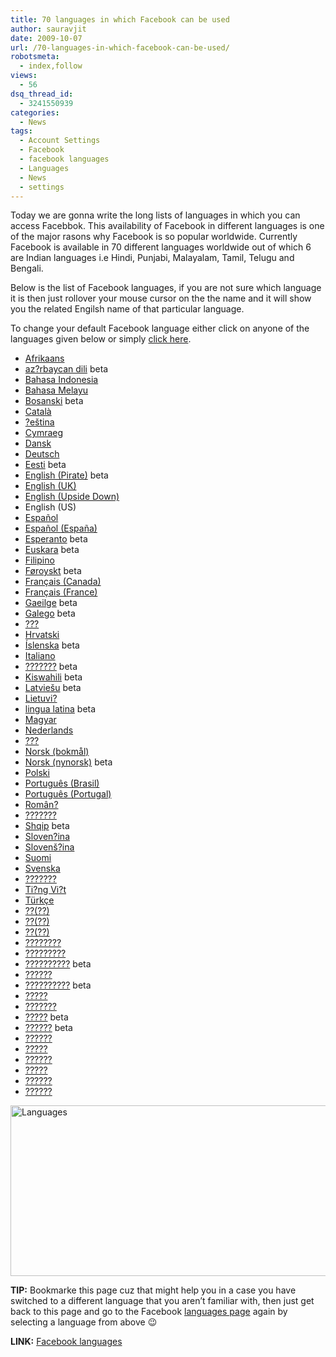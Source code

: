 ```yaml
---
title: 70 languages in which Facebook can be used
author: sauravjit
date: 2009-10-07
url: /70-languages-in-which-facebook-can-be-used/
robotsmeta:
  - index,follow
views:
  - 56
dsq_thread_id:
  - 3241550939
categories:
  - News
tags:
  - Account Settings
  - Facebook
  - facebook languages
  - Languages
  - News
  - settings
---
```

Today we are gonna write the long lists of languages in which you can access Facebbok. This availability of Facebook in different languages is one of the major rasons why Facebook is so popular worldwide. Currently Facebook is available in 70 different languages worldwide out of which 6 are Indian languages i.e Hindi, Punjabi, Malayalam, Tamil, Telugu and Bengali.

Below is the list of Facebook languages, if you are not sure which language it is then just rollover your mouse cursor on the the name and it will show you the related Engilsh name of that particular language.

To change your default Facebook language either click on anyone of the languages given below or simply <a href="http://www.facebook.com/language.php" onclick="_gaq.push(['_trackEvent', 'outbound-article', 'http://www.facebook.com/language.php', 'click here']);" target="_self">click here</a>.

<ul style="text-align: left">
  <li>
    <a href="http://www.facebook.com/language.php#" onclick="_gaq.push(['_trackEvent', 'outbound-article', 'http://www.facebook.com/language.php#', 'Afrikaans']);" title="Afrikaans">Afrikaans</a>
  </li>
  <li>
    <a href="http://www.facebook.com/language.php#" onclick="_gaq.push(['_trackEvent', 'outbound-article', 'http://www.facebook.com/language.php#', 'az?rbaycan dili']);" title="Azeri beta">az?rbaycan dili</a> <span>beta</span>
  </li>
  <li>
    <a href="http://www.facebook.com/language.php#" onclick="_gaq.push(['_trackEvent', 'outbound-article', 'http://www.facebook.com/language.php#', 'Bahasa Indonesia']);" title="Indonesian">Bahasa Indonesia</a>
  </li>
  <li>
    <a href="http://www.facebook.com/language.php#" onclick="_gaq.push(['_trackEvent', 'outbound-article', 'http://www.facebook.com/language.php#', 'Bahasa Melayu']);" title="Malay">Bahasa Melayu</a>
  </li>
  <li>
    <a href="http://www.facebook.com/language.php#" onclick="_gaq.push(['_trackEvent', 'outbound-article', 'http://www.facebook.com/language.php#', 'Bosanski']);" title="Bosnian beta">Bosanski</a> <span>beta</span>
  </li>
  <li>
    <a href="http://www.facebook.com/language.php#" onclick="_gaq.push(['_trackEvent', 'outbound-article', 'http://www.facebook.com/language.php#', 'Català']);" title="Catalan">Català</a>
  </li>
  <li>
    <a href="http://www.facebook.com/language.php#" onclick="_gaq.push(['_trackEvent', 'outbound-article', 'http://www.facebook.com/language.php#', '?eština']);" title="Czech">?eština</a>
  </li>
  <li>
    <a href="http://www.facebook.com/language.php#" onclick="_gaq.push(['_trackEvent', 'outbound-article', 'http://www.facebook.com/language.php#', 'Cymraeg']);" title="Welsh">Cymraeg</a>
  </li>
  <li>
    <a href="http://www.facebook.com/language.php#" onclick="_gaq.push(['_trackEvent', 'outbound-article', 'http://www.facebook.com/language.php#', 'Dansk']);" title="Danish">Dansk</a>
  </li>
  <li>
    <a href="http://www.facebook.com/language.php#" onclick="_gaq.push(['_trackEvent', 'outbound-article', 'http://www.facebook.com/language.php#', 'Deutsch']);" title="German">Deutsch</a>
  </li>
  <li>
    <a href="http://www.facebook.com/language.php#" onclick="_gaq.push(['_trackEvent', 'outbound-article', 'http://www.facebook.com/language.php#', 'Eesti']);" title="Estonian beta">Eesti</a> <span>beta</span>
  </li>
  <li>
    <a href="http://www.facebook.com/language.php#" onclick="_gaq.push(['_trackEvent', 'outbound-article', 'http://www.facebook.com/language.php#', 'English (Pirate)']);" title="English (Pirate) beta">English (Pirate)</a> <span>beta</span>
  </li>
  <li>
    <a href="http://www.facebook.com/language.php#" onclick="_gaq.push(['_trackEvent', 'outbound-article', 'http://www.facebook.com/language.php#', 'English (UK)']);" title="English (UK)">English (UK)</a>
  </li>
  <li>
    <a href="http://www.facebook.com/language.php#" onclick="_gaq.push(['_trackEvent', 'outbound-article', 'http://www.facebook.com/language.php#', 'English (Upside Down)']);" title="English (Upside Down)">English (Upside Down)</a>
  </li>
  <li>
    <span>English (US)</span>
  </li>
  <li>
    <a href="http://www.facebook.com/language.php#" onclick="_gaq.push(['_trackEvent', 'outbound-article', 'http://www.facebook.com/language.php#', 'Español']);" title="Spanish">Español</a>
  </li>
  <li>
    <a href="http://www.facebook.com/language.php#" onclick="_gaq.push(['_trackEvent', 'outbound-article', 'http://www.facebook.com/language.php#', 'Español (España)']);" title="Spanish (Spain)">Español (España)</a>
  </li>
  <li>
    <a href="http://www.facebook.com/language.php#" onclick="_gaq.push(['_trackEvent', 'outbound-article', 'http://www.facebook.com/language.php#', 'Esperanto']);" title="Esperanto beta">Esperanto</a> <span>beta</span>
  </li>
  <li>
    <a href="http://www.facebook.com/language.php#" onclick="_gaq.push(['_trackEvent', 'outbound-article', 'http://www.facebook.com/language.php#', 'Euskara']);" title="Basque beta">Euskara</a> <span>beta</span>
  </li>
  <li>
    <a href="http://www.facebook.com/language.php#" onclick="_gaq.push(['_trackEvent', 'outbound-article', 'http://www.facebook.com/language.php#', 'Filipino']);" title="Filipino">Filipino</a>
  </li>
  <li>
    <a href="http://www.facebook.com/language.php#" onclick="_gaq.push(['_trackEvent', 'outbound-article', 'http://www.facebook.com/language.php#', 'Føroyskt']);" title="Faroese beta">Føroyskt</a> <span>beta</span>
  </li>
  <li>
    <a href="http://www.facebook.com/language.php#" onclick="_gaq.push(['_trackEvent', 'outbound-article', 'http://www.facebook.com/language.php#', 'Français (Canada)']);" title="French (Canada)">Français (Canada)</a>
  </li>
  <li>
    <a href="http://www.facebook.com/language.php#" onclick="_gaq.push(['_trackEvent', 'outbound-article', 'http://www.facebook.com/language.php#', 'Français (France)']);" title="French (France)">Français (France)</a>
  </li>
  <li>
    <a href="http://www.facebook.com/language.php#" onclick="_gaq.push(['_trackEvent', 'outbound-article', 'http://www.facebook.com/language.php#', 'Gaeilge']);" title="Irish beta">Gaeilge</a> <span>beta</span>
  </li>
  <li>
    <a href="http://www.facebook.com/language.php#" onclick="_gaq.push(['_trackEvent', 'outbound-article', 'http://www.facebook.com/language.php#', 'Galego']);" title="Galician beta">Galego</a> <span>beta</span>
  </li>
  <li>
    <a href="http://www.facebook.com/language.php#" onclick="_gaq.push(['_trackEvent', 'outbound-article', 'http://www.facebook.com/language.php#', '???']);" title="Korean">???</a>
  </li>
  <li>
    <a href="http://www.facebook.com/language.php#" onclick="_gaq.push(['_trackEvent', 'outbound-article', 'http://www.facebook.com/language.php#', 'Hrvatski']);" title="Croatian">Hrvatski</a>
  </li>
  <li>
    <a href="http://www.facebook.com/language.php#" onclick="_gaq.push(['_trackEvent', 'outbound-article', 'http://www.facebook.com/language.php#', 'Íslenska']);" title="Icelandic beta">Íslenska</a> <span>beta</span>
  </li>
  <li>
    <a href="http://www.facebook.com/language.php#" onclick="_gaq.push(['_trackEvent', 'outbound-article', 'http://www.facebook.com/language.php#', 'Italiano']);" title="Italian">Italiano</a>
  </li>
  <li>
    <a href="http://www.facebook.com/language.php#" onclick="_gaq.push(['_trackEvent', 'outbound-article', 'http://www.facebook.com/language.php#', '???????']);" title="Georgian beta">???????</a> <span>beta</span>
  </li>
  <li>
    <a href="http://www.facebook.com/language.php#" onclick="_gaq.push(['_trackEvent', 'outbound-article', 'http://www.facebook.com/language.php#', 'Kiswahili']);" title="Swahili beta">Kiswahili</a> <span>beta</span>
  </li>
  <li>
    <a href="http://www.facebook.com/language.php#" onclick="_gaq.push(['_trackEvent', 'outbound-article', 'http://www.facebook.com/language.php#', 'Latviešu']);" title="Latvian beta">Latviešu</a> <span>beta</span>
  </li>
  <li>
    <a href="http://www.facebook.com/language.php#" onclick="_gaq.push(['_trackEvent', 'outbound-article', 'http://www.facebook.com/language.php#', 'Lietuvi?']);" title="Lithuanian">Lietuvi?</a>
  </li>
  <li>
    <a href="http://www.facebook.com/language.php#" onclick="_gaq.push(['_trackEvent', 'outbound-article', 'http://www.facebook.com/language.php#', 'lingua latina']);" title="Latin beta">lingua latina</a> <span>beta</span>
  </li>
  <li>
    <a href="http://www.facebook.com/language.php#" onclick="_gaq.push(['_trackEvent', 'outbound-article', 'http://www.facebook.com/language.php#', 'Magyar']);" title="Hungarian">Magyar</a>
  </li>
  <li>
    <a href="http://www.facebook.com/language.php#" onclick="_gaq.push(['_trackEvent', 'outbound-article', 'http://www.facebook.com/language.php#', 'Nederlands']);" title="Dutch">Nederlands</a>
  </li>
  <li>
    <a href="http://www.facebook.com/language.php#" onclick="_gaq.push(['_trackEvent', 'outbound-article', 'http://www.facebook.com/language.php#', '???']);" title="Japanese">???</a>
  </li>
  <li>
    <a href="http://www.facebook.com/language.php#" onclick="_gaq.push(['_trackEvent', 'outbound-article', 'http://www.facebook.com/language.php#', 'Norsk (bokmål)']);" title="Norwegian (bokmal)">Norsk (bokmål)</a>
  </li>
  <li>
    <a href="http://www.facebook.com/language.php#" onclick="_gaq.push(['_trackEvent', 'outbound-article', 'http://www.facebook.com/language.php#', 'Norsk (nynorsk)']);" title="Norwegian (nynorsk) beta">Norsk (nynorsk)</a> <span>beta</span>
  </li>
  <li>
    <a href="http://www.facebook.com/language.php#" onclick="_gaq.push(['_trackEvent', 'outbound-article', 'http://www.facebook.com/language.php#', 'Polski']);" title="Polish">Polski</a>
  </li>
  <li>
    <a href="http://www.facebook.com/language.php#" onclick="_gaq.push(['_trackEvent', 'outbound-article', 'http://www.facebook.com/language.php#', 'Português (Brasil)']);" title="Portuguese (Brazil)">Português (Brasil)</a>
  </li>
  <li>
    <a href="http://www.facebook.com/language.php#" onclick="_gaq.push(['_trackEvent', 'outbound-article', 'http://www.facebook.com/language.php#', 'Português (Portugal)']);" title="Portuguese (Portugal)">Português (Portugal)</a>
  </li>
  <li>
    <a href="http://www.facebook.com/language.php#" onclick="_gaq.push(['_trackEvent', 'outbound-article', 'http://www.facebook.com/language.php#', 'Român?']);" title="Romanian">Român?</a>
  </li>
  <li>
    <a href="http://www.facebook.com/language.php#" onclick="_gaq.push(['_trackEvent', 'outbound-article', 'http://www.facebook.com/language.php#', '???????']);" title="Russian">???????</a>
  </li>
  <li>
    <a href="http://www.facebook.com/language.php#" onclick="_gaq.push(['_trackEvent', 'outbound-article', 'http://www.facebook.com/language.php#', 'Shqip']);" title="Albanian beta">Shqip</a> <span>beta</span>
  </li>
  <li>
    <a href="http://www.facebook.com/language.php#" onclick="_gaq.push(['_trackEvent', 'outbound-article', 'http://www.facebook.com/language.php#', 'Sloven?ina']);" title="Slovak">Sloven?ina</a>
  </li>
  <li>
    <a href="http://www.facebook.com/language.php#" onclick="_gaq.push(['_trackEvent', 'outbound-article', 'http://www.facebook.com/language.php#', 'Slovenš?ina']);" title="Slovenian">Slovenš?ina</a>
  </li>
  <li>
    <a href="http://www.facebook.com/language.php#" onclick="_gaq.push(['_trackEvent', 'outbound-article', 'http://www.facebook.com/language.php#', 'Suomi']);" title="Finnish">Suomi</a>
  </li>
  <li>
    <a href="http://www.facebook.com/language.php#" onclick="_gaq.push(['_trackEvent', 'outbound-article', 'http://www.facebook.com/language.php#', 'Svenska']);" title="Swedish">Svenska</a>
  </li>
  <li>
    <a href="http://www.facebook.com/language.php#" onclick="_gaq.push(['_trackEvent', 'outbound-article', 'http://www.facebook.com/language.php#', '???????']);" title="Thai">???????</a>
  </li>
  <li>
    <a href="http://www.facebook.com/language.php#" onclick="_gaq.push(['_trackEvent', 'outbound-article', 'http://www.facebook.com/language.php#', 'Ti?ng Vi?t']);" title="Vietnamese">Ti?ng Vi?t</a>
  </li>
  <li>
    <a href="http://www.facebook.com/language.php#" onclick="_gaq.push(['_trackEvent', 'outbound-article', 'http://www.facebook.com/language.php#', 'Türkçe']);" title="Turkish">Türkçe</a>
  </li>
  <li>
    <a href="http://www.facebook.com/language.php#" onclick="_gaq.push(['_trackEvent', 'outbound-article', 'http://www.facebook.com/language.php#', '??(??)']);" title="Chinese (Simplified)">??(??)</a>
  </li>
  <li>
    <a href="http://www.facebook.com/language.php#" onclick="_gaq.push(['_trackEvent', 'outbound-article', 'http://www.facebook.com/language.php#', '??(??)']);" title="Chinese (Taiwan)">??(??)</a>
  </li>
  <li>
    <a href="http://www.facebook.com/language.php#" onclick="_gaq.push(['_trackEvent', 'outbound-article', 'http://www.facebook.com/language.php#', '??(??)']);" title="Chinese (Hong Kong)">??(??)</a>
  </li>
  <li>
    <a href="http://www.facebook.com/language.php#" onclick="_gaq.push(['_trackEvent', 'outbound-article', 'http://www.facebook.com/language.php#', '????????']);" title="Greek">????????</a>
  </li>
  <li>
    <a href="http://www.facebook.com/language.php#" onclick="_gaq.push(['_trackEvent', 'outbound-article', 'http://www.facebook.com/language.php#', '?????????']);" title="Bulgarian">?????????</a>
  </li>
  <li>
    <a href="http://www.facebook.com/language.php#" onclick="_gaq.push(['_trackEvent', 'outbound-article', 'http://www.facebook.com/language.php#', '??????????']);" title="Macedonian beta">??????????</a> <span>beta</span>
  </li>
  <li>
    <a href="http://www.facebook.com/language.php#" onclick="_gaq.push(['_trackEvent', 'outbound-article', 'http://www.facebook.com/language.php#', '??????']);" title="Serbian">??????</a>
  </li>
  <li>
    <a href="http://www.facebook.com/language.php#" onclick="_gaq.push(['_trackEvent', 'outbound-article', 'http://www.facebook.com/language.php#', '??????????']);" title="Ukrainian beta">??????????</a> <span>beta</span>
  </li>
  <li>
    <a href="http://www.facebook.com/language.php#" onclick="_gaq.push(['_trackEvent', 'outbound-article', 'http://www.facebook.com/language.php#', '?????']);" title="Hebrew">?????</a>
  </li>
  <li>
    <a href="http://www.facebook.com/language.php#" onclick="_gaq.push(['_trackEvent', 'outbound-article', 'http://www.facebook.com/language.php#', '???????']);" title="Arabic">???????</a>
  </li>
  <li>
    <a href="http://www.facebook.com/language.php#" onclick="_gaq.push(['_trackEvent', 'outbound-article', 'http://www.facebook.com/language.php#', '?????']);" title="Persian beta">?????</a> <span>beta</span>
  </li>
  <li>
    <a href="http://www.facebook.com/language.php#" onclick="_gaq.push(['_trackEvent', 'outbound-article', 'http://www.facebook.com/language.php#', '??????']);" title="Nepali beta">??????</a> <span>beta</span>
  </li>
  <li>
    <a href="http://www.facebook.com/language.php#" onclick="_gaq.push(['_trackEvent', 'outbound-article', 'http://www.facebook.com/language.php#', '??????']);" title="Hindi">??????</a>
  </li>
  <li>
    <a href="http://www.facebook.com/language.php#" onclick="_gaq.push(['_trackEvent', 'outbound-article', 'http://www.facebook.com/language.php#', '?????']);" title="Bengali">?????</a>
  </li>
  <li>
    <a href="http://www.facebook.com/language.php#" onclick="_gaq.push(['_trackEvent', 'outbound-article', 'http://www.facebook.com/language.php#', '??????']);" title="Punjabi">??????</a>
  </li>
  <li>
    <a href="http://www.facebook.com/language.php#" onclick="_gaq.push(['_trackEvent', 'outbound-article', 'http://www.facebook.com/language.php#', '?????']);" title="Tamil">?????</a>
  </li>
  <li>
    <a href="http://www.facebook.com/language.php#" onclick="_gaq.push(['_trackEvent', 'outbound-article', 'http://www.facebook.com/language.php#', '??????']);" title="Telugu">??????</a>
  </li>
  <li>
    <a href="http://www.facebook.com/language.php#" onclick="_gaq.push(['_trackEvent', 'outbound-article', 'http://www.facebook.com/language.php#', '??????']);" title="Malayalam">??????</a>
  </li>
</ul>

<img class="aligncenter size-large  wp-image-54196" src="http://cdn.devilsworkshop.org/files/Languages-600x273.jpg" alt="Languages" width="600" height="273" />

**TIP:** Bookmarke this page cuz that might help you in a case you have switched to a different language that you aren&#8217;t familiar with, then just get back to this page and go to the Facebook <a href="http://www.facebook.com/language.php" onclick="_gaq.push(['_trackEvent', 'outbound-article', 'http://www.facebook.com/language.php', 'languages page']);" target="_self">languages page</a> again by selecting a language from above 😉

**LINK:** <a href="http://www.facebook.com/language.php" onclick="_gaq.push(['_trackEvent', 'outbound-article', 'http://www.facebook.com/language.php', 'Facebook languages']);" target="_self">Facebook languages</a>
